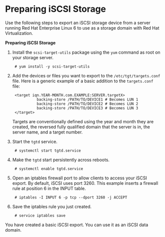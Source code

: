 # Preparing iSCSI Storage

Use the following steps to export an iSCSI storage device from a server running Red Hat Enterprise Linux 6 to use as a storage domain with Red Hat Virtualization.

**Preparing iSCSI Storage**

1. Install the `scsi-target-utils` package using the `yum` command as root on your storage server.

        # yum install -y scsi-target-utils

2. Add the devices or files you want to export to the `/etc/tgt/targets.conf` file. Here is a generic example of a basic addition to the `targets.conf` file:

        <target iqn.YEAR-MONTH.com.EXAMPLE:SERVER.targetX>
                  backing-store /PATH/TO/DEVICE1 # Becomes LUN 1
                  backing-store /PATH/TO/DEVICE2 # Becomes LUN 2
                  backing-store /PATH/TO/DEVICE3 # Becomes LUN 3
        </target>

    Targets are conventionally defined using the year and month they are created, the reversed fully qualified domain that the server is in, the server name, and a target number.

3. Start the `tgtd` service.

        # systemctl start tgtd.service

4. Make the `tgtd` start persistently across reboots.

        # systemctl enable tgtd.service

5. Open an iptables firewall port to allow clients to access your iSCSI export. By default, iSCSI uses port 3260. This example inserts a firewall rule at position 6 in the INPUT table.

        # iptables -I INPUT 6 -p tcp --dport 3260 -j ACCEPT

6. Save the iptables rule you just created.

        # service iptables save

You have created a basic iSCSI export. You can use it as an iSCSI data domain.
